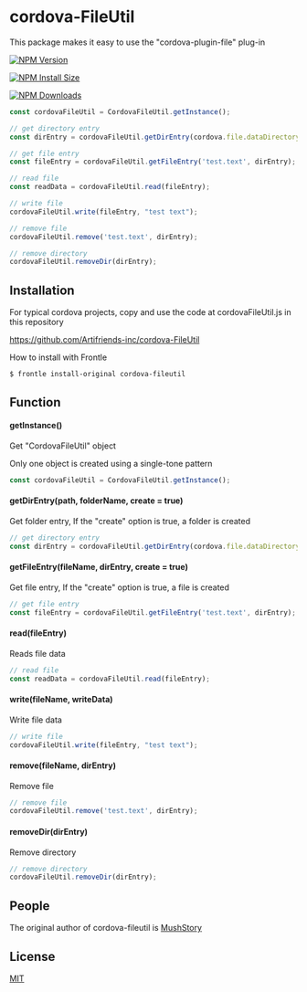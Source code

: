# cordova-FileUtil

This package makes it easy to use the "cordova-plugin-file" plug-in



[![NPM Version][npm-version-image]][npm-url]

[![NPM Install Size][npm-install-size-image]][npm-install-size-url]

[![NPM Downloads][npm-downloads-image]][npm-downloads-url]

```javascript
const cordovaFileUtil = CordovaFileUtil.getInstance();

// get directory entry
const dirEntry = cordovaFileUtil.getDirEntry(cordova.file.dataDirectory + 'testFolder');

// get file entry
const fileEntry = cordovaFileUtil.getFileEntry('test.text', dirEntry);

// read file
const readData = cordovaFileUtil.read(fileEntry);

// write file
cordovaFileUtil.write(fileEntry, "test text");

// remove file
cordovaFileUtil.remove('test.text', dirEntry);

// remove directory
cordovaFileUtil.removeDir(dirEntry);
```



## Installation

For typical cordova projects, copy and use the code at cordovaFileUtil.js in this repository

https://github.com/Artifriends-inc/cordova-FileUtil



How to install with Frontle

```shell
$ frontle install-original cordova-fileutil
```



## Function

#### getInstance()

Get "CordovaFileUtil" object

Only one object is created using a single-tone pattern

```javascript
const cordovaFileUtil = CordovaFileUtil.getInstance();
```



#### getDirEntry(path, folderName, create = true)

Get folder entry, If the "create" option is true, a folder is created

```javascript
// get directory entry
const dirEntry = cordovaFileUtil.getDirEntry(cordova.file.dataDirectory + 'testFolder');
```



#### getFileEntry(fileName, dirEntry, create = true)

Get file entry, If the "create" option is true, a file is created

```javascript
// get file entry
const fileEntry = cordovaFileUtil.getFileEntry('test.text', dirEntry);
```



#### read(fileEntry)

Reads file data

```javascript
// read file
const readData = cordovaFileUtil.read(fileEntry);
```



#### write(fileName, writeData)

Write file data

```javascript
// write file
cordovaFileUtil.write(fileEntry, "test text");
```



#### remove(fileName, dirEntry)

Remove file

```javascript
// remove file
cordovaFileUtil.remove('test.text', dirEntry);
```



#### removeDir(dirEntry)

Remove directory

```javascript
// remove directory
cordovaFileUtil.removeDir(dirEntry);
```



## People

The original author of cordova-fileutil is [MushStory](https://github.com/MushStory)



## License

[MIT](LICENSE)



[npm-downloads-image]: https://badgen.net/npm/dm/cordova-fileutil
[npm-downloads-url]: https://npmcharts.com/compare/cordova-fileutil?minimal=true
[npm-install-size-image]: https://badgen.net/packagephobia/install/cordova-fileutil
[npm-install-size-url]: https://packagephobia.com/result?p=cordova-fileutil
[npm-url]: https://npmjs.org/package/cordova-fileutil
[npm-version-image]: https://badgen.net/npm/v/cordova-fileutil
